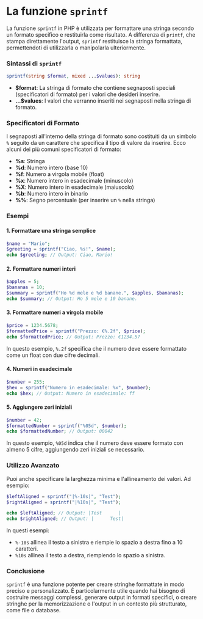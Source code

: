 # La funzione `sprintf`

La funzione `sprintf` in PHP è utilizzata per formattare una stringa secondo un formato specifico e restituirla come risultato. A differenza di `printf`, che stampa direttamente l'output, `sprintf` restituisce la stringa formattata, permettendoti di utilizzarla o manipolarla ulteriormente.

### Sintassi di `sprintf`

```php
sprintf(string $format, mixed ...$values): string
```

- **$format**: La stringa di formato che contiene segnaposti speciali (specificatori di formato) per i valori che desideri inserire.
- **...$values**: I valori che verranno inseriti nei segnaposti nella stringa di formato.

### Specificatori di Formato

I segnaposti all'interno della stringa di formato sono costituiti da un simbolo `%` seguito da un carattere che specifica il tipo di valore da inserire. Ecco alcuni dei più comuni specificatori di formato:

- **%s**: Stringa
- **%d**: Numero intero (base 10)
- **%f**: Numero a virgola mobile (float)
- **%x**: Numero intero in esadecimale (minuscolo)
- **%X**: Numero intero in esadecimale (maiuscolo)
- **%b**: Numero intero in binario
- **%%**: Segno percentuale (per inserire un `%` nella stringa)

### Esempi

#### 1. Formattare una stringa semplice

```php
$name = "Mario";
$greeting = sprintf("Ciao, %s!", $name);
echo $greeting; // Output: Ciao, Mario!
```

#### 2. Formattare numeri interi

```php
$apples = 5;
$bananas = 10;
$summary = sprintf("Ho %d mele e %d banane.", $apples, $bananas);
echo $summary; // Output: Ho 5 mele e 10 banane.
```

#### 3. Formattare numeri a virgola mobile

```php
$price = 1234.5678;
$formattedPrice = sprintf("Prezzo: €%.2f", $price);
echo $formattedPrice; // Output: Prezzo: €1234.57
```

In questo esempio, `%.2f` specifica che il numero deve essere formattato come un float con due cifre decimali.

#### 4. Numeri in esadecimale

```php
$number = 255;
$hex = sprintf("Numero in esadecimale: %x", $number);
echo $hex; // Output: Numero in esadecimale: ff
```

#### 5. Aggiungere zeri iniziali

```php
$number = 42;
$formattedNumber = sprintf("%05d", $number);
echo $formattedNumber; // Output: 00042
```

In questo esempio, `%05d` indica che il numero deve essere formato con almeno 5 cifre, aggiungendo zeri iniziali se necessario.

### Utilizzo Avanzato

Puoi anche specificare la larghezza minima e l'allineamento dei valori. Ad esempio:

```php
$leftAligned = sprintf("|%-10s|", "Test");
$rightAligned = sprintf("|%10s|", "Test");

echo $leftAligned; // Output: |Test      |
echo $rightAligned; // Output: |      Test|
```

In questi esempi:

- `%-10s` allinea il testo a sinistra e riempie lo spazio a destra fino a 10 caratteri.
- `%10s` allinea il testo a destra, riempiendo lo spazio a sinistra.

### Conclusione

`sprintf` è una funzione potente per creare stringhe formattate in modo preciso e personalizzato. È particolarmente utile quando hai bisogno di costruire messaggi complessi, generare output in formati specifici, o creare stringhe per la memorizzazione o l'output in un contesto più strutturato, come file o database.
